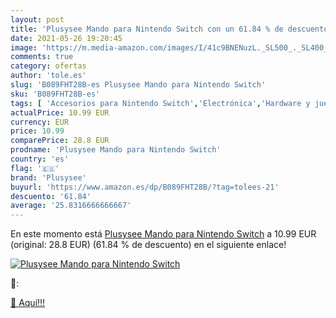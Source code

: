 ```yaml
---
layout: post
title: 'Plusysee Mando para Nintendo Switch con un 61.84 % de descuento'
date: 2021-05-26 19:20:45
image: 'https://m.media-amazon.com/images/I/41c9BNENuzL._SL500_._SL400_.jpg'
comments: true
category: ofertas
author: 'tole.es'
slug: 'B089FHT28B-es Plusysee Mando para Nintendo Switch'
sku: 'B089FHT28B-es'
tags: [ 'Accesorios para Nintendo Switch','Electrónica','Hardware y juegos para Nintendo Switch','Mandos para Nintendo Switch','Videojuegos','nintendo','plusysee', ]
actualPrice: 10.99 EUR
currency: EUR
price: 10.99
comparePrice: 28.8 EUR
prodname: 'Plusysee Mando para Nintendo Switch'
country: 'es'
flag: '🇪🇸'
brand: 'Plusysee'
buyurl: 'https://www.amazon.es/dp/B089FHT28B/?tag=tolees-21'
descuento: '61.84'
average: '25.8316666666667'
---
```


En este momento está [Plusysee Mando para Nintendo Switch](https://www.amazon.es/dp/B089FHT28B/?tag=tolees-21) a 10.99 EUR (original: 28.8 EUR) (61.84 %  de descuento) en el siguiente enlace!

[![Plusysee Mando para Nintendo Switch](https://m.media-amazon.com/images/I/41c9BNENuzL._SL500_._SL400_.jpg)](https://www.amazon.es/dp/B089FHT28B/?tag=tolees-21)

🔎:


[🛒 Aquí!!!](https://www.amazon.es/dp/B089FHT28B/?tag=tolees-21)
